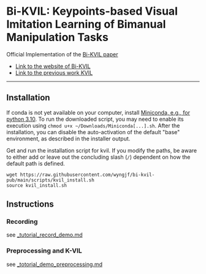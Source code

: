# Bi-KVIL: Keypoints-based Visual Imitation Learning of Bimanual Manipulation Tasks

Official Implementation of the [Bi-KVIL paper](https://sites.google.com/view/bi-kvil)
- [Link to the website of Bi-KVIL](https://sites.google.com/view/bi-kvil)
- [Link to the previous work KVIL](https://sites.google.com/view/k-vil)

---
## Installation

If conda is not yet available on your computer, 
install [Miniconda, e.g., for python 3.10](https://docs.conda.io/en/latest/miniconda.html#linux-installers). 
To run the downloaded script, you may need to enable its execution using `chmod u+x ~/Downloads/Miniconda[...].sh`. 
After the installation, you can disable the auto-activation of the default "base" environment, as described in the installer output.

Get and run the installation script for kvil. If you modify the paths, be aware to either add or leave out the concluding slash (`/`) dependent on how the default path is defined.

```shell
wget https://raw.githubusercontent.com/wyngjf/bi-kvil-pub/main/scripts/kvil_install.sh
source kvil_install.sh
```

## Instructions

### Recording

see [_tutorial_record_demo.md](docs%2F_tutorial_record_demo.md)

### Preprocessing and K-VIL

see [_totorial_demo_preprocessing.md](docs%2F_totorial_demo_preprocessing.md)
